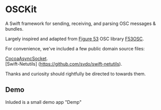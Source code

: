 # OSCKit
A Swift framework for sending, receiving, and parsing OSC messages &amp; bundles.

Largely inspired and adapted from [Figure 53](http://figure53.com) OSC library [F53OSC](https://github.com/Figure53/F53OSC).

For convenience, we've included a few public domain source files:

[CocoaAsyncSocket](https://github.com/robbiehanson/CocoaAsyncSocket).  
[Swift-Netutils] (https://github.com/svdo/swift-netutils).

Thanks and curiosity should rightfully be directed to towards them.

## Demo

Inluded is a small demo app "Demp"
